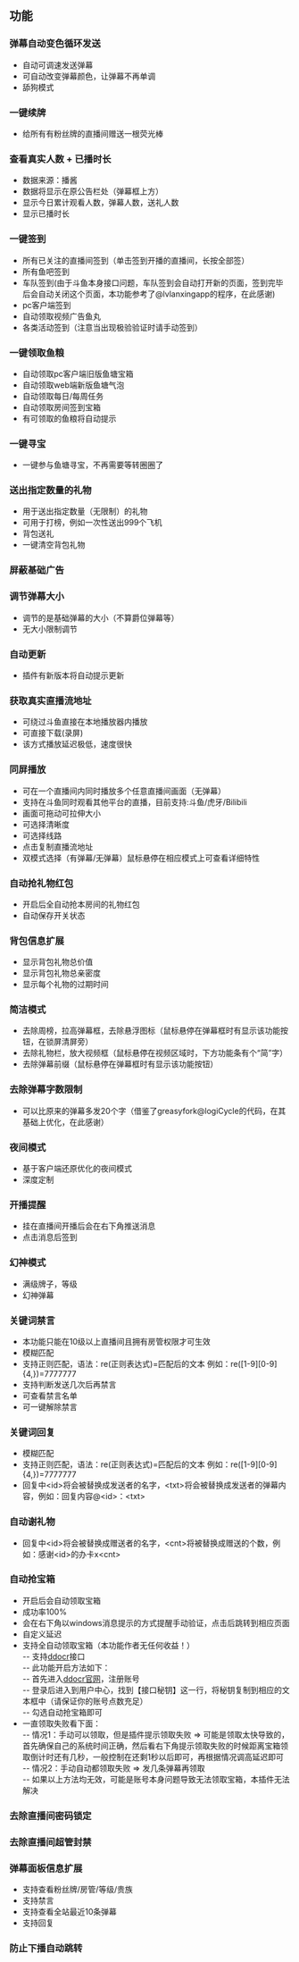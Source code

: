 ## 功能
### 弹幕自动变色循环发送 
- 自动可调速发送弹幕
- 可自动改变弹幕颜色，让弹幕不再单调
- 舔狗模式

### 一键续牌
- 给所有有粉丝牌的直播间赠送一根荧光棒

### 查看真实人数 + 已播时长
- 数据来源：播酱
- 数据将显示在原公告栏处（弹幕框上方）
- 显示今日累计观看人数，弹幕人数，送礼人数
- 显示已播时长

### 一键签到
- 所有已关注的直播间签到（单击签到开播的直播间，长按全部签）
- 所有鱼吧签到
- 车队签到(由于斗鱼本身接口问题，车队签到会自动打开新的页面，签到完毕后会自动关闭这个页面，本功能参考了@lvlanxingapp的程序，在此感谢)
- pc客户端签到
- 自动领取视频广告鱼丸
- 各类活动签到（注意当出现极验验证时请手动签到）

### 一键领取鱼粮
- 自动领取pc客户端旧版鱼塘宝箱
- 自动领取web端新版鱼塘气泡
- 自动领取每日/每周任务
- 自动领取房间签到宝箱
- 有可领取的鱼粮将自动提示

### 一键寻宝
- 一键参与鱼塘寻宝，不再需要等转圈圈了

### 送出指定数量的礼物
- 用于送出指定数量（无限制）的礼物
- 可用于打榜，例如一次性送出999个飞机
- 背包送礼
- 一键清空背包礼物

### 屏蔽基础广告

### 调节弹幕大小
- 调节的是基础弹幕的大小（不算爵位弹幕等）
- 无大小限制调节

### 自动更新
- 插件有新版本将自动提示更新

### 获取真实直播流地址
- 可绕过斗鱼直接在本地播放器内播放
- 可直接下载(录屏)
- 该方式播放延迟极低，速度很快

### 同屏播放
- 可在一个直播间内同时播放多个任意直播间画面（无弹幕）
- 支持在斗鱼同时观看其他平台的直播，目前支持:斗鱼/虎牙/Bilibili
- 画面可拖动可拉伸大小
- 可选择清晰度
- 可选择线路
- 点击复制直播流地址
- 双模式选择（有弹幕/无弹幕）鼠标悬停在相应模式上可查看详细特性

### 自动抢礼物红包
- 开启后全自动抢本房间的礼物红包
- 自动保存开关状态

### 背包信息扩展
- 显示背包礼物总价值
- 显示背包礼物总亲密度
- 显示每个礼物的过期时间

### 简洁模式
- 去除周榜，拉高弹幕框，去除悬浮图标（鼠标悬停在弹幕框时有显示该功能按钮，在锁屏清屏旁）
- 去除礼物栏，放大视频框（鼠标悬停在视频区域时，下方功能条有个“简”字）
- 去除弹幕前缀（鼠标悬停在弹幕框时有显示该功能按钮）

### 去除弹幕字数限制
- 可以比原来的弹幕多发20个字（借鉴了greasyfork@logiCycle的代码，在其基础上优化，在此感谢）

### 夜间模式
- 基于客户端还原优化的夜间模式
- 深度定制

### 开播提醒
- 挂在直播间开播后会在右下角推送消息
- 点击消息后签到

### 幻神模式
- 满级牌子，等级
- 幻神弹幕

### 关键词禁言
- 本功能只能在10级以上直播间且拥有房管权限才可生效
- 模糊匹配
- 支持正则匹配，语法：re(正则表达式)=匹配后的文本 例如：re([1-9][0-9]{4,})=7777777
- 支持判断发送几次后再禁言
- 可查看禁言名单
- 可一键解除禁言

### 关键词回复
- 模糊匹配
- 支持正则匹配，语法：re(正则表达式)=匹配后的文本 例如：re([1-9][0-9]{4,})=7777777
- 回复中\<id>将会被替换成发送者的名字，\<txt>将会被替换成发送者的弹幕内容，例如：回复内容@\<id>：\<txt>
  
### 自动谢礼物
- 回复中\<id>将会被替换成赠送者的名字，\<cnt>将被替换成赠送的个数，例如：感谢\<id>的办卡x\<cnt>  

### 自动抢宝箱
- 开启后会自动领取宝箱
- 成功率100%
- 会在右下角以windows消息提示的方式提醒手动验证，点击后跳转到相应页面
- 自定义延迟
- 支持全自动领取宝箱（本功能作者无任何收益！）  
-- 支持[ddocr](http://www.ddocr.com/)接口  
-- 此功能开启方法如下：  
-- 首先进入[ddocr官网](http://www.ddocr.com/)，注册账号  
-- 登录后进入到用户中心，找到【接口秘钥】这一行，将秘钥复制到相应的文本框中（请保证你的账号点数充足）  
-- 勾选自动抢宝箱即可  
- 一直领取失败看下面：  
-- 情况1：手动可以领取，但是插件提示领取失败 => 可能是领取太快导致的，首先确保自己的系统时间正确，然后看右下角提示领取失败的时候距离宝箱领取倒计时还有几秒，一般控制在还剩1秒以后即可，再根据情况调高延迟即可  
-- 情况2：手动自动都领取失败 => 发几条弹幕再领取  
-- 如果以上方法均无效，可能是账号本身问题导致无法领取宝箱，本插件无法解决  

### 去除直播间密码锁定

### 去除直播间超管封禁

### 弹幕面板信息扩展
- 支持查看粉丝牌/房管/等级/贵族
- 支持禁言
- 支持查看全站最近10条弹幕
- 支持回复

### 防止下播自动跳转